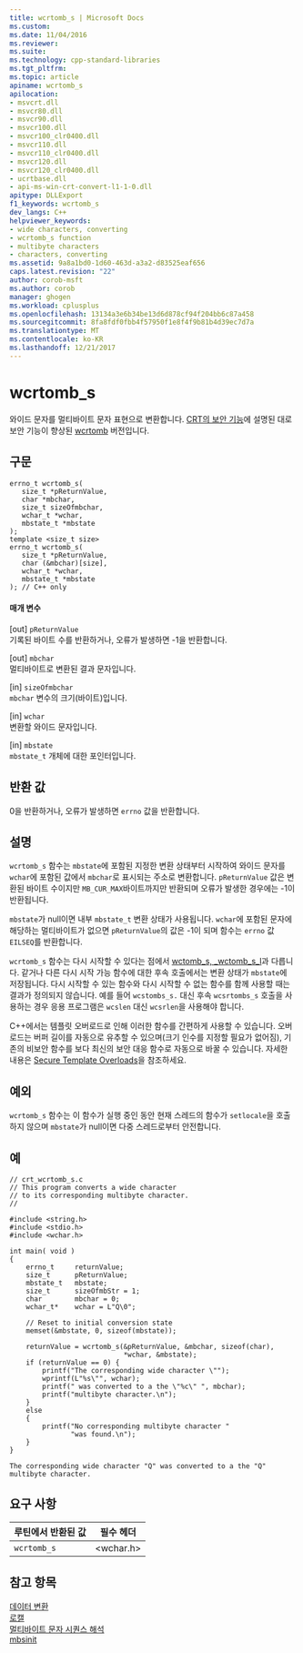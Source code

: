 ```yaml
---
title: wcrtomb_s | Microsoft Docs
ms.custom: 
ms.date: 11/04/2016
ms.reviewer: 
ms.suite: 
ms.technology: cpp-standard-libraries
ms.tgt_pltfrm: 
ms.topic: article
apiname: wcrtomb_s
apilocation:
- msvcrt.dll
- msvcr80.dll
- msvcr90.dll
- msvcr100.dll
- msvcr100_clr0400.dll
- msvcr110.dll
- msvcr110_clr0400.dll
- msvcr120.dll
- msvcr120_clr0400.dll
- ucrtbase.dll
- api-ms-win-crt-convert-l1-1-0.dll
apitype: DLLExport
f1_keywords: wcrtomb_s
dev_langs: C++
helpviewer_keywords:
- wide characters, converting
- wcrtomb_s function
- multibyte characters
- characters, converting
ms.assetid: 9a8a1bd0-1d60-463d-a3a2-d83525eaf656
caps.latest.revision: "22"
author: corob-msft
ms.author: corob
manager: ghogen
ms.workload: cplusplus
ms.openlocfilehash: 13134a3e6b34be13d6d878cf94f204bb6c87a458
ms.sourcegitcommit: 8fa8fdf0fbb4f57950f1e8f4f9b81b4d39ec7d7a
ms.translationtype: MT
ms.contentlocale: ko-KR
ms.lasthandoff: 12/21/2017
---
```

# <a name="wcrtombs"></a>wcrtomb_s
와이드 문자를 멀티바이트 문자 표현으로 변환합니다. [CRT의 보안 기능](../../c-runtime-library/security-features-in-the-crt.md)에 설명된 대로 보안 기능이 향상된 [wcrtomb](../../c-runtime-library/reference/wcrtomb.md) 버전입니다.  
  
## <a name="syntax"></a>구문  
  
```  
errno_t wcrtomb_s(  
   size_t *pReturnValue,  
   char *mbchar,  
   size_t sizeOfmbchar,  
   wchar_t *wchar,  
   mbstate_t *mbstate  
);  
template <size_t size>  
errno_t wcrtomb_s(  
   size_t *pReturnValue,  
   char (&mbchar)[size],  
   wchar_t *wchar,  
   mbstate_t *mbstate  
); // C++ only  
```  
  
#### <a name="parameters"></a>매개 변수  
 [out] `pReturnValue`  
 기록된 바이트 수를 반환하거나, 오류가 발생하면 -1을 반환합니다.  
  
 [out] `mbchar`  
 멀티바이트로 변환된 결과 문자입니다.  
  
 [in] `sizeOfmbchar`  
 `mbchar` 변수의 크기(바이트)입니다.  
  
 [in] `wchar`  
 변환할 와이드 문자입니다.  
  
 [in] `mbstate`  
 `mbstate_t` 개체에 대한 포인터입니다.  
  
## <a name="return-value"></a>반환 값  
 0을 반환하거나, 오류가 발생하면 `errno` 값을 반환합니다.  
  
## <a name="remarks"></a>설명  
 `wcrtomb_s` 함수는 `mbstate`에 포함된 지정한 변환 상태부터 시작하여 와이드 문자를 `wchar`에 포함된 값에서 `mbchar`로 표시되는 주소로 변환합니다. `pReturnValue` 값은 변환된 바이트 수이지만 `MB_CUR_MAX`바이트까지만 반환되며 오류가 발생한 경우에는 -1이 반환됩니다.  
  
 `mbstate`가 null이면 내부 `mbstate_t` 변환 상태가 사용됩니다. `wchar`에 포함된 문자에 해당하는 멀티바이트가 없으면 `pReturnValue`의 값은 -1이 되며 함수는 `errno` 값 `EILSEQ`를 반환합니다.  
  
 `wcrtomb_s` 함수는 다시 시작할 수 있다는 점에서 [wctomb_s, _wctomb_s_l](../../c-runtime-library/reference/wctomb-s-wctomb-s-l.md)과 다릅니다. 같거나 다른 다시 시작 가능 함수에 대한 후속 호출에서는 변환 상태가 `mbstate`에 저장됩니다. 다시 시작할 수 있는 함수와 다시 시작할 수 없는 함수를 함께 사용할 때는 결과가 정의되지 않습니다. 예를 들어 `wcstombs_s.` 대신 후속 `wcsrtombs_s` 호출을 사용하는 경우 응용 프로그램은 `wcslen` 대신 `wcsrlen`을 사용해야 합니다.  
  
 C++에서는 템플릿 오버로드로 인해 이러한 함수를 간편하게 사용할 수 있습니다. 오버로드는 버퍼 길이를 자동으로 유추할 수 있으며(크기 인수를 지정할 필요가 없어짐), 기존의 비보안 함수를 보다 최신의 보안 대응 함수로 자동으로 바꿀 수 있습니다. 자세한 내용은 [Secure Template Overloads](../../c-runtime-library/secure-template-overloads.md)을 참조하세요.  
  
## <a name="exceptions"></a>예외  
 `wcrtomb_s` 함수는 이 함수가 실행 중인 동안 현재 스레드의 함수가 `setlocale`을 호출하지 않으며 `mbstate`가 null이면 다중 스레드로부터 안전합니다.  
  
## <a name="example"></a>예  
  
```  
// crt_wcrtomb_s.c  
// This program converts a wide character  
// to its corresponding multibyte character.  
//  
  
#include <string.h>  
#include <stdio.h>  
#include <wchar.h>  
  
int main( void )  
{  
    errno_t     returnValue;  
    size_t      pReturnValue;  
    mbstate_t   mbstate;  
    size_t      sizeOfmbStr = 1;  
    char        mbchar = 0;  
    wchar_t*    wchar = L"Q\0";  
  
    // Reset to initial conversion state  
    memset(&mbstate, 0, sizeof(mbstate));  
  
    returnValue = wcrtomb_s(&pReturnValue, &mbchar, sizeof(char),  
                            *wchar, &mbstate);  
    if (returnValue == 0) {  
        printf("The corresponding wide character \"");  
        wprintf(L"%s\"", wchar);  
        printf(" was converted to a the \"%c\" ", mbchar);  
        printf("multibyte character.\n");  
    }  
    else  
    {  
        printf("No corresponding multibyte character "  
               "was found.\n");  
    }  
}  
```  
  
```Output  
The corresponding wide character "Q" was converted to a the "Q" multibyte character.  
```  
  
## <a name="requirements"></a>요구 사항  
  
|루틴에서 반환된 값|필수 헤더|  
|-------------|---------------------|  
|`wcrtomb_s`|\<wchar.h>|  
  
## <a name="see-also"></a>참고 항목  
 [데이터 변환](../../c-runtime-library/data-conversion.md)   
 [로캘](../../c-runtime-library/locale.md)   
 [멀티바이트 문자 시퀀스 해석](../../c-runtime-library/interpretation-of-multibyte-character-sequences.md)   
 [mbsinit](../../c-runtime-library/reference/mbsinit.md)